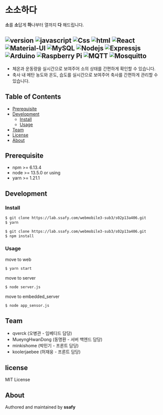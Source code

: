 # 소소하다
**소**를 **소**답게 **하**나부터 열까지 **다** 해드립니다.

![version](https://img.shields.io/badge/version-0.0.1-orange)	![javascript](https://img.shields.io/badge/javascript-es6-yellowgreen?logo=javascript)	![Css](https://img.shields.io/badge/css-css3-red?logo=css3)	![html](https://img.shields.io/badge/html-html5-red?logo=html5)	![React](https://img.shields.io/badge/React-16.12.0-61DAFB?logo=React)	![Material-UI](https://img.shields.io/badge/Material--UI-4.9.3-0081CB?logo=Material-ui)	![MySQL](https://img.shields.io/badge/MySQL-8.0.19-4479A1?logo=MySQL)	![Nodejs](https://img.shields.io/badge/Node.js-13.6.0-339933?logo=Node.js)	![Expressjs](https://img.shields.io/badge/Expressjs-4.17.1-black)	![Arduino](https://img.shields.io/badge/arduino-1.8.10-00979D?logo=Arduino)	![Raspberry Pi](https://img.shields.io/badge/Raspberry%20Pi-RaspberryPi4-C51A4A?logo=Raspberry%20Pi)	![MQTT](https://img.shields.io/badge/MQTT-3.1.1-blueviolet)	![Mosquitto](https://img.shields.io/badge/Mosquitto-1.6.8-orange)
---

* 체온과 운동량을 실시간으로 보여주어 소의 상태를 간편하게 확인할 수 있습니다.
* 축사 내 메탄 농도와 온도, 습도를 실시간으로 보여주어 축사를 간편하게 관리할 수 있습니다.



##  Table  of  Contents

-  [Prerequisite](#prerequisite)
-  [Development](#development)
	-  [Install](#install)
	-  [Usage](#usage)
-  [Team](#team)
-  [License](#license)
-  [About](#about)

## Prerequisite
* npm >= 6.13.4
* node >= 13.5.0
or using
* yarn >= 1.21.1

## Development
### Install
```bash
$ git clone https://lab.ssafy.com/webmobile3-sub3/s02p13a406.git
$ yarn
```
```bash
$ git clone https://lab.ssafy.com/webmobile3-sub3/s02p13a406.git
$ npm install
```
###  Usage
move to web 
```bash
$ yarn start
```
move to server  
```bash
$ node server.js  
```
move to embedded_server  
```bash
$ node app_sensor.js
```

##  Team
-  qverck (오병관 - 임베디드 담당)
-  MueyngHwanDong (동명환 - 서버 백엔드 담당)
-  minkishome (박민기 - 프론트 담당)
-  koolerjaebee (허재웅 - 프론트 담당)

##  license
MIT License

##  About
Authored and maintained by **ssafy**